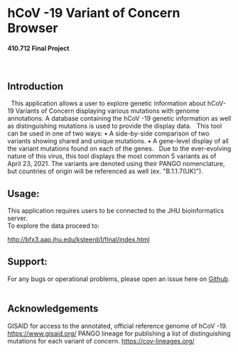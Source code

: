 # hCoV -19 Variant of Concern Browser
#### 410.712 Final Project
 
## Introduction
 
This application allows a user to explore genetic information about hCoV-19 Variants of Concern displaying various mutations with genome annotations.  A database containing the hCoV -19 genetic information as well as distinguishing mutations is used to provide the display data.
 
 This tool can be used in one of two ways:
	• A side-by-side comparison of two variants showing shared and unique mutations.
	• A gene-level display of all the variant mutations found on each of the genes.
 
Due to the ever-evolving nature of this virus, this tool displays the most common 5 variants as of April 23, 2021.  The variants are denoted using their PANGO nomenclature, but countries of origin will be referenced as well (ex. "B.1.1.7(UK)").
 
## Usage:
This application requires users to be connected to the JHU bioinformatics server.  
To explore the data proceed to:

http://bfx3.aap.jhu.edu/ksteenb1/final/index.html
 
## Support:
For any bugs or operational problems, please open an issue here on [Github](https://github.com/KSteenbergen/programming_final_project).
 
## Acknowledgements
GISAID for access to the annotated, official reference genome of hCoV -19.  https://www.gisaid.org/
PANGO lineage for publishing a list of distinguishing mutations for each variant of concern. https://cov-lineages.org/
